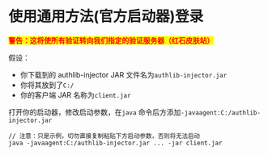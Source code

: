 # 使用通用方法(官方启动器)登录

<mark style="color:red;">**警告：这将使所有验证转向我们指定的验证服务器（红石皮肤站）**</mark>

假设：

* 你下载到的 authlib-injector JAR 文件名为`authlib-injector.jar`
* 你将其放到了`C:/`
* 你的客户端 JAR 名称为`client.jar`

打开你的启动器，修改启动参数，在`java` 命令后方添加`-javaagent:C:/authlib-injector.jar`

```
// 注意：只是示例，切勿直接复制粘贴下方启动参数，否则将无法启动
java -javaagent:C:/authlib-injector.jar ... -jar client.jar
```
